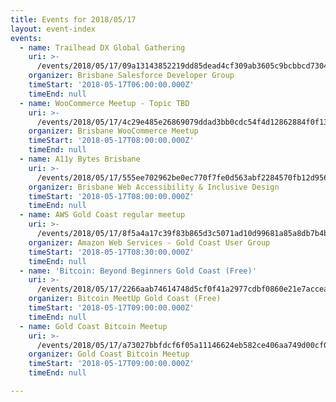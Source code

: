 ```yaml
---
title: Events for 2018/05/17
layout: event-index
events:
  - name: Trailhead DX Global Gathering
    uri: >-
      /events/2018/05/17/09a13143852219dd85dead4cf309ab3605c9bcbbcd7304bc5aa8c78bd585afd2
    organizer: Brisbane Salesforce Developer Group
    timeStart: '2018-05-17T06:00:00.000Z'
    timeEnd: null
  - name: WooCommerce Meetup - Topic TBD
    uri: >-
      /events/2018/05/17/4c29e485e26869079ddad3bb0cdc54f4d12862884f0f1316ef7752ca22219ec2
    organizer: Brisbane WooCommerce Meetup
    timeStart: '2018-05-17T08:00:00.000Z'
    timeEnd: null
  - name: A11y Bytes Brisbane
    uri: >-
      /events/2018/05/17/555ee702962be0ec770f7fe0d563abf2284570fb12d956d8be609f2002613695
    organizer: Brisbane Web Accessibility & Inclusive Design
    timeStart: '2018-05-17T08:00:00.000Z'
    timeEnd: null
  - name: AWS Gold Coast regular meetup
    uri: >-
      /events/2018/05/17/8f5a4a17c39f83b865d3c5071ad10d99681a85a8db7b4b2d7d92a375f772c2d7
    organizer: Amazon Web Services - Gold Coast User Group
    timeStart: '2018-05-17T08:30:00.000Z'
    timeEnd: null
  - name: 'Bitcoin: Beyond Beginners Gold Coast (Free)'
    uri: >-
      /events/2018/05/17/2266aab74614748d5cf0f41a2977cdbf0860e21e7acceac5cb8554f541d793be
    organizer: Bitcoin MeetUp Gold Coast (Free)
    timeStart: '2018-05-17T09:00:00.000Z'
    timeEnd: null
  - name: Gold Coast Bitcoin Meetup
    uri: >-
      /events/2018/05/17/a73027bbfdcf6f05a11146624eb582ce406aa749d00cf0682288ed40da5f6379
    organizer: Gold Coast Bitcoin Meetup
    timeStart: '2018-05-17T09:00:00.000Z'
    timeEnd: null

---
```

